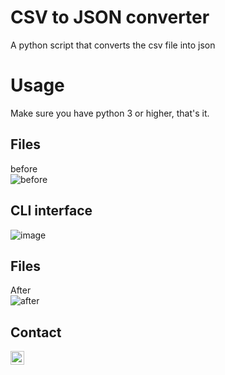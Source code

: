 # CSV to JSON converter
A python script that converts the csv file into json

# Usage
Make sure you have python 3 or higher, that's it.

## Files
before<br/>
![before](https://github.com/TechBoyy6/Python-scripts-collection/blob/master/CSV_to_JSON/img/before.jpg)<br/>

## CLI interface
![image](https://github.com/TechBoyy6/Python-scripts-collection/blob/master/CSV_to_JSON/img/CLI.jpg)

## Files
After<br/>
![after](https://github.com/TechBoyy6/Python-scripts-collection/blob/master/CSV_to_JSON/img/after.jpg)

## Contact
<a href="https://twitter.com/MoiZ__2001?s=08">
  <img align="left" alt="Moiz's Twitter" width="22px" src="https://seeklogo.com/images/T/twitter-2012-positive-logo-916EDF1309-seeklogo.com.png"/>
</a>
